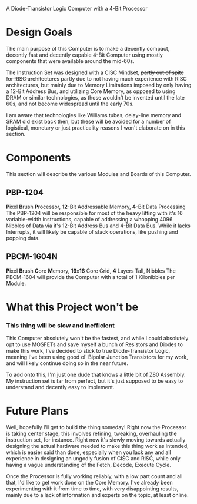  A Diode-Transistor Logic Computer with a 4-Bit Processor

# Design Goals
The main purpose of this Computer is to make a decently compact, decently fast and decently capable 4-Bit Computer using mostly components that were available around the mid-60s.

The Instruction Set was designed with a CISC Mindset,  ~~partly out of spite for RISC architectures~~ partly due to not having much experience with RISC architectures, but mainly due to Memory Limitations imposed by only having a 12-Bit Address Bus, and utilizing Core Memory, as opposed to using DRAM or similar technologies, as those wouldn't be invented until the late 60s, and not become widespread until the early 70s.

I am aware that technologies like Williams tubes, delay-line memory and SRAM did exist back then, but these will be avoided for a number of logistical, monetary or just practicality reasons I won't elaborate on in this section.

# Components
This section will describe the various Modules and Boards of this Computer. 

## PBP-1204
**P**ixel **B**rush **P**rocessor, **12**-Bit Addressable Memory, **4**-Bit Data Processing
The PBP-1204 will be responsible for most of the heavy lifting with it's 16 variable-width Instructions, capable of addressing a whopping 4096 Nibbles of Data via it's 12-Bit Address Bus and 4-Bit Data Bus.
While it lacks Interrupts, it will likely be capable of stack operations, like pushing and popping data.

## PBCM-1604N
**P**ixel **B**rush **C**ore **M**emory, **16**x**16** Core Grid, **4** Layers Tall, Nibbles
The PBCM-1604 will provide the Computer with a total of 1 Kilonibbles per Module.

# What this Project won't be
### This thing will be slow and inefficient
This Computer absolutely won't be the fastest, and while I could absolutely opt to use MOSFETs and save myself a bunch of Resistors and Diodes to make this work, I've decided to stick to true Diode-Transistor Logic, meaning I've been using good ol' Bipolar Junction Transistors for my work, and will likely continue doing so in the near future.

To add onto this, I'm just one dude that knows a little bit of Z80 Assembly. My instruction set is far from perfect, but it's just supposed to be easy to understand and decently easy to implement.

# Future Plans
Well, hopefully I'll get to build the thing someday! Right now the Processor is taking center stage, this involves refining, tweaking, overhauling the instruction set, for instance. Right now it's slowly moving towards actually designing the actual hardware needed to make this thing work as intended, which is easier said than done, especially when you lack any and all experience in designing an ungodly fusion of CISC and RISC, while only having a vague understanding of the Fetch, Decode, Execute Cycle.

Once the Processor is fully working reliably, with a low part count and all that, I'd like to get work done on the Core Memory. I've already been experimenting with it from time to time, with very disappointing results, mainly due to a lack of information and experts on the topic, at least online.